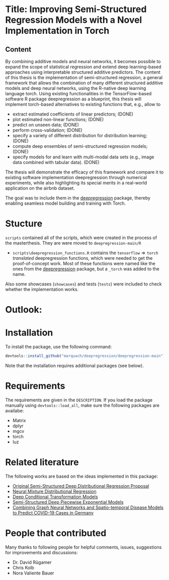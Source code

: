 
# Title: Improving Semi-Structured Regression Models with a Novel Implementation in Torch  

## Content

By combining additive models and neural networks, it becomes possible to expand the scope of statistical regression and extend deep learning-based approaches using interpretable structured additive predictors. The content of this thesis is the implementation of semi-structured regression, a general framework that allows the combination of many different structured additive models and deep neural networks, using the R-native deep learning language torch. Using existing functionalities in the TensorFlow-based software R package deepregression as a blueprint, this thesis will implement torch-based alternatives to existing functions that, e.g., allow to 

- extract estimated coefficients of linear predictors; (DONE)
- plot estimated non-linear functions; (DONE)
- predict on unseen data; (DONE)
- perform cross-validation; (DONE)
- specify a variety of different distribution for distribution learning; (DONE)
- compute deep ensembles of semi-structured regression models; (DONE)
- specify models for and learn with multi-modal data sets (e.g., image data combined with tabular data). (DONE)

The thesis will demonstrate the efficacy of this framework and compare it to existing software implementation deepregression through numerical experiments, while also highlighting its special merits in a real-world application on the airbnb dataset. 

The goal was to include them in the [deepregression](https://github.com/neural-structured-additive-learning/deepregression) package, thereby enabling seamless model building and training with Torch.


# Stucture

`scripts` contained all of the scripts, which were created in the process of the masterthesis. They are were moved to `deepregression-main/R`
 - `scripts\deepregression_functions.R` contains the $\texttt{tensorflow} \Rightarrow \texttt{torch}$  *translated* deepregression functions, which were needed to get the proof-of-concept work.  Most of these functions were named like the ones from the [deepregression](https://github.com/neural-structured-additive-learning/deepregression) package, but a `_torch` was added to the name.

Also some showcases (`showcases`) and tests (`tests`) were included to check whether the implementation works.

# Outlook:

# Installation

To install the package, use the following command:
``` r
devtools::install_github("marquach/deepregression/deepregression-main")
```
Note that the installation requires additional packages (see below).

# Requirements

The requirements are given in the `DESCRIPTION`. If you load the package manually using `devtools::load_all`, make sure the following packages are availabe:

  - Matrix
  - dplyr
  - mgcv
  - torch
  - luz



# Related literature

The following works are based on the ideas implemented in this package:

* [Original Semi-Structured Deep Distributional Regression Proposal](https://arxiv.org/abs/2002.05777)
* [Neural Mixture Distributional Regression](https://arxiv.org/abs/2010.06889)
* [Deep Conditional Transformation Models](https://arxiv.org/abs/2010.07860)
* [Semi-Structured Deep Piecewise Exponential Models](https://arxiv.org/abs/2011.05824)
* [Combining Graph Neural Networks and Spatio-temporal Disease Models to Predict COVID-19 Cases in Germany](https://arxiv.org/abs/2101.00661)

# People that contributed

Many thanks to following people for helpful comments, issues, suggestions for improvements and discussions: 

* Dr. David Rügamer
* Chris Kolb
* Nora Valiente Bauer
